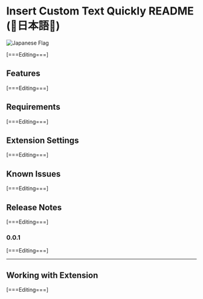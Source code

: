 # Insert Custom Text Quickly README (🗾日本語🎌)


![Japanese Flag](https://commons.wikimedia.org/wiki/File:Flag_of_Japan.svg)



[===Editing===]


## Features

[===Editing===]


## Requirements

[===Editing===]


## Extension Settings

[===Editing===]


## Known Issues

[===Editing===]


## Release Notes

[===Editing===]


### 0.0.1

[===Editing===]

--------------------------------------------

## Working with Extension

[===Editing===]
